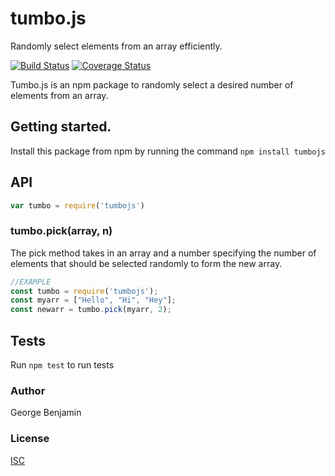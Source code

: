 # tumbo.js
Randomly select elements from an array efficiently.

[![Build Status](https://travis-ci.com/georgeben/tumbo.js.svg?branch=master)](https://travis-ci.com/georgeben/tumbo.js)
[![Coverage Status](https://coveralls.io/repos/github/georgeben/tumbo.js/badge.svg?branch=feature-badges)](https://coveralls.io/github/georgeben/tumbo.js?branch=feature-badges)


Tumbo.js is an npm package to randomly select a desired number of elements from an array.

## Getting started.
Install this package from npm by running the command `npm install tumbojs`

## API
```js
var tumbo = require('tumbojs')
```

### tumbo.pick(array, n)
The pick method takes in an array and a number specifying the number of elements that should be selected randomly to form the new array.

```js
//EXAMPLE
const tumbo = require('tumbojs');
const myarr = ["Hello", "Hi", "Hey"];
const newarr = tumbo.pick(myarr, 2);

```

## Tests
Run `npm test` to run tests

### Author
George Benjamin

### License
[ISC](https://opensource.org/licenses/ISC)
